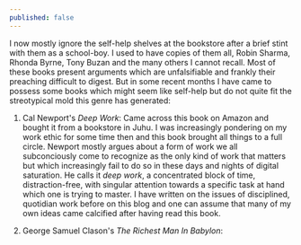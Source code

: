 ```yaml
---
published: false
---
```

I now mostly ignore the self-help shelves at the bookstore after a brief stint with them as a school-boy. I used to have copies of them all, Robin Sharma, Rhonda Byrne, Tony Buzan and the many others I cannot recall. Most of these books present arguments which are unfalsifiable and frankly their preaching difficult to digest. But in some recent months I have came to possess some books which might seem like self-help but do not quite fit the streotypical mold this genre has generated: 

1. Cal Newport's _Deep Work_: Came across this book on Amazon and bought it from a bookstore in Juhu. I was increasingly pondering on my work ethic for some time then and this book brought all things to a full circle. Newport mostly argues about a form of work we all subconciously come to recognize as the only kind of work that matters but which increasingly fail to do so in these days and nights of digital saturation. He calls it _deep work_, a concentrated block of time, distraction-free, with singular attention towards a specific task at hand which one is trying to master. I have written on the issues of disciplined, quotidian work before on this blog and one can assume that many of my own ideas came calcified after having read this book.

2. George Samuel Clason's _The Richest Man In Babylon_: 
